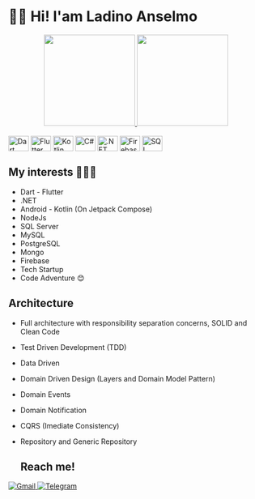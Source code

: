 👋🏽 Hi! I'am Ladino Anselmo
=====================

<!-- Statistic -->
<div align="center">
  <a href="https://github.com/layndev">
  <img height="180em" src="https://github-readme-stats.vercel.app/api?username=layndev&show_icons=true&theme=dracula&include_all_commits=true&count_private=true"/>
  <img height="180em" src="https://github-readme-stats.vercel.app/api/top-langs/?username=layndev&layout=compact&langs_count=7&theme=dracula"/>
</div>
  
<!--  Technologies  -->
<div style="display: inline_block"><br>
  <a href="https://dart.dev/" target="_blank" ><img align="center" alt="Dart" height="30" width="40" src="https://cdn.jsdelivr.net/gh/devicons/devicon/icons/dart/dart-original.svg"></a>
  <a href="https://flutter.dev/" target="_blank" ><img align="center" alt="Flutter" height="30" width="40" src="https://cdn.jsdelivr.net/gh/devicons/devicon/icons/flutter/flutter-original.svg"></a>
  <a href="https://kotlinlang.org/" target="_blank" >
  <img align="center" alt="Kotlin" height="30" width="40" src="https://cdn.jsdelivr.net/gh/devicons/devicon/icons/kotlin/kotlin-original.svg" /></a>
  <a href="https://docs.microsoft.com/en-us/dotnet/csharp/" target="_blank" >
  <img align="center" alt="C#" height="30" width="40" src="https://cdn.jsdelivr.net/gh/devicons/devicon/icons/csharp/csharp-original.svg"></a>
  <a href="https://dotnet.microsoft.com/en-us/" target="_blank" >
  <img align="center" alt=".NET" height="30" width="40" src="https://cdn.jsdelivr.net/gh/devicons/devicon/icons/dot-net/dot-net-original.svg"></a>
  <a href="https://firebase.google.com" target="_blank" >
  <img align="center" alt="Firebase" height="30" width="40" src="https://cdn.jsdelivr.net/gh/devicons/devicon/icons/firebase/firebase-plain.svg"></a>
  <a href="https://www.microsoft.com/en-us/sql-server/sql-server-downloads" target="_blank" >
  <img align="center" alt="SQL Server" height="30" width="40" src="https://www.svgrepo.com/show/303229/microsoft-sql-server-logo.svg"></a>
</div>

## My interests 👨🏾‍💻
- Dart - Flutter 
- .NET
- Android - Kotlin (On Jetpack Compose) 
- NodeJs 
- SQL Server 
- MySQL 
- PostgreSQL 
- Mongo 
- Firebase 
- Tech Startup 
- Code Adventure 😊

## Architecture
- Full architecture with responsibility separation concerns, SOLID and Clean Code
- Test Driven Development (TDD)
- Data Driven
- Domain Driven Design (Layers and Domain Model Pattern)
- Domain Events
- Domain Notification
- CQRS (Imediate Consistency)
- Repository and Generic Repository

  ## Reach me!
 <div> 
  <a href = "mailto:ladino.anselmo@gmail.com" target="_blank" style="target-new: tab;">
    <img src="https://img.shields.io/badge/-Gmail-%23333?style=for-the-badge&logo=gmail&logoColor=white" alt="Gmail"/>
  </a>
  <a href="https://t.me/layndev" target="_blank" style="target-new: tab;">
    <img src="https://img.shields.io/badge/-Telegram-%230077B5?style=for-the-badge&logo=telegram&logoColor=white" alt="Telegram"/>
  </a> 
</div>
